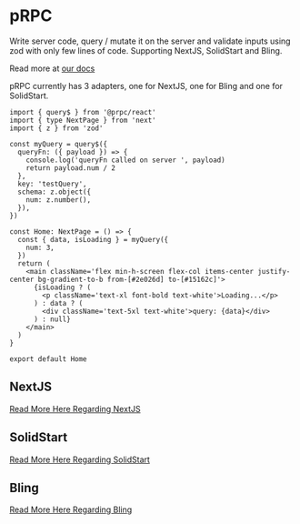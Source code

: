 # pRPC

Write server code, query / mutate it on the server and validate inputs using zod with only few lines of code. Supporting NextJS, SolidStart and Bling.

Read more at [our docs](https://prpc.vercel.app)

pRPC currently has 3 adapters, one for NextJS, one for Bling and one for SolidStart.

```tsx
import { query$ } from '@prpc/react'
import { type NextPage } from 'next'
import { z } from 'zod'

const myQuery = query$({
  queryFn: ({ payload }) => {
    console.log('queryFn called on server ', payload)
    return payload.num / 2
  },
  key: 'testQuery',
  schema: z.object({
    num: z.number(),
  }),
})

const Home: NextPage = () => {
  const { data, isLoading } = myQuery({
    num: 3,
  })
  return (
    <main className='flex min-h-screen flex-col items-center justify-center bg-gradient-to-b from-[#2e026d] to-[#15162c]'>
      {isLoading ? (
        <p className='text-xl font-bold text-white'>Loading...</p>
      ) : data ? (
        <div className='text-5xl text-white'>query: {data}</div>
      ) : null}
    </main>
  )
}

export default Home
```

## NextJS

[Read More Here Regarding NextJS](https://prpc.vercel.app/react/install)

## SolidStart

[Read More Here Regarding SolidStart](https://prpc.vercel.app/solid/install)

## Bling

[Read More Here Regarding Bling](https://prpc.vercel.app/react/install)
